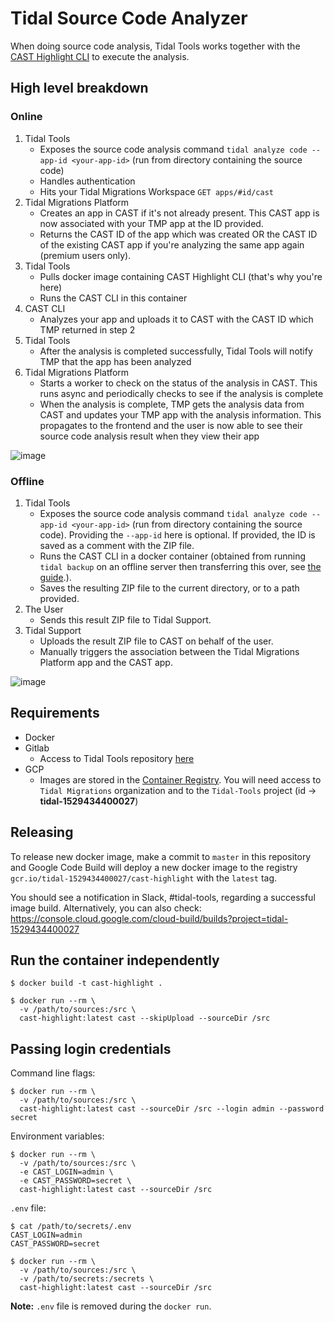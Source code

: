 # Tidal Source Code Analyzer

When doing source code analysis, Tidal Tools works together with the [CAST Highlight CLI](https://www.castsoftware.com/products/highlight) to execute the analysis.

## High level breakdown

### Online

1. Tidal Tools
    - Exposes the source code analysis command `tidal analyze code --app-id <your-app-id>` (run from directory containing the source code)
    - Handles authentication
    - Hits your Tidal Migrations Workspace `GET apps/#id/cast`
2. Tidal Migrations Platform
    - Creates an app in CAST if it's not already present. This CAST app is now associated with your TMP app at the ID provided.
    - Returns the CAST ID of the app which was created OR the CAST ID of the existing CAST app if you're analyzing the same app again (premium users only).
3. Tidal Tools
    - Pulls docker image containing CAST Highlight CLI (that's why you're here)
    - Runs the CAST CLI in this container
4. CAST CLI
    - Analyzes your app and uploads it to CAST with the CAST ID which TMP returned in step 2
5. Tidal Tools
    - After the analysis is completed successfully, Tidal Tools will notify TMP that the app has been analyzed
6. Tidal Migrations Platform
    - Starts a worker to check on the status of the analysis in CAST. This runs async and periodically checks to see if the analysis is complete
    - When the analysis is complete, TMP gets the analysis data from CAST and updates your TMP app with the analysis information. This propagates to the frontend and the user is now able to see their source code analysis result when they view their app

![image](https://user-images.githubusercontent.com/43866616/167871482-c18c3fc3-86dd-49d2-a0e9-178a92a7757c.png)

### Offline

1. Tidal Tools
    - Exposes the source code analysis command `tidal analyze code --app-id <your-app-id>` (run from directory containing the source code). Providing the `--app-id` here is optional. If provided, the ID is saved as a comment with the ZIP file.
    - Runs the CAST CLI in a docker container (obtained from running `tidal backup` on an offline server then transferring this over, see [the guide](https://guides.tidalmg.com/tidal-offline.html#create-the-tidal-tools-archive-file-for-offline-use).).
    - Saves the resulting ZIP file to the current directory, or to a path provided.
2. The User
    - Sends this result ZIP file to Tidal Support.
3. Tidal Support
    - Uploads the result ZIP file to CAST on behalf of the user.
    - Manually triggers the association between the Tidal Migrations Platform app and the CAST app.

![image](https://user-images.githubusercontent.com/43866616/167871802-cb4f4ec6-375c-4a54-acf2-5602c9409222.png)

## Requirements
- Docker 
- Gitlab
    - Access to Tidal Tools repository [here](https://gitlab.com/subdata/tidal-tools)
- GCP
    - Images are stored in the [Container Registry](https://console.cloud.google.com/gcr/images/tidal-1529434400027/global/cast-highlight?project=tidal-1529434400027). You will need access to `Tidal Migrations` organization and to the `Tidal-Tools` project (id -> **tidal-1529434400027**)

## Releasing

To release new docker image, make a commit to `master` in this repository and Google Code Build will deploy a new docker image to the registry `gcr.io/tidal-1529434400027/cast-highlight` with the `latest` tag.

You should see a notification in Slack, #tidal-tools, regarding a successful image build. Alternatively, you can also check: https://console.cloud.google.com/cloud-build/builds?project=tidal-1529434400027

## Run the container independently

```
$ docker build -t cast-highlight .

$ docker run --rm \
  -v /path/to/sources:/src \
  cast-highlight:latest cast --skipUpload --sourceDir /src 
```

## Passing login credentials

Command line flags:

```
$ docker run --rm \
  -v /path/to/sources:/src \
  cast-highlight:latest cast --sourceDir /src --login admin --password secret
```

Environment variables:

```
$ docker run --rm \
  -v /path/to/sources:/src \
  -e CAST_LOGIN=admin \
  -e CAST_PASSWORD=secret \
  cast-highlight:latest cast --sourceDir /src
```

`.env` file:

```
$ cat /path/to/secrets/.env
CAST_LOGIN=admin
CAST_PASSWORD=secret

$ docker run --rm \
  -v /path/to/sources:/src \
  -v /path/to/secrets:/secrets \
  cast-highlight:latest cast --sourceDir /src
```

**Note:** `.env` file is removed during the `docker run`.
